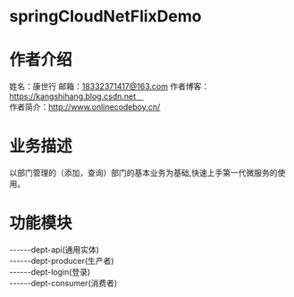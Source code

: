 # springCloudNetFlixDemo
# 作者介绍
姓名：康世行
邮箱：18332371417@163.com
作者博客：https://kangshihang.blog.csdn.net <br/>
作者简介：http://www.onlinecodeboy.cn/<br/>
# 业务描述
以部门管理的（添加，查询）部门的基本业务为基础,快速上手第一代微服务的使用。
# 功能模块
------dept-api(通用实体)<br/>
------dept-producer(生产者)<br/>
------dept-login(登录)<br/>
------dept-consumer(消费者)<br/>


